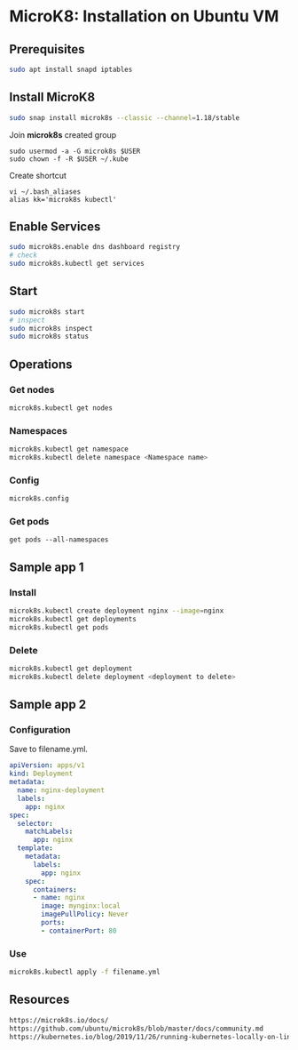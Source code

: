 # MicroK8: Installation on Ubuntu VM
## Prerequisites
```bash
sudo apt install snapd iptables
```
## Install MicroK8
```bash
sudo snap install microk8s --classic --channel=1.18/stable
```
Join **microk8s** created group
```
sudo usermod -a -G microk8s $USER
sudo chown -f -R $USER ~/.kube
```
Create shortcut
```
vi ~/.bash_aliases
alias kk='microk8s kubectl'
```
## Enable Services
```bash
sudo microk8s.enable dns dashboard registry
# check
sudo microk8s.kubectl get services
```
## Start
```bash
sudo microk8s start
# inspect
sudo microk8s inspect
sudo microk8s status
```
## Operations
### Get nodes
```bash
microk8s.kubectl get nodes
```
### Namespaces
```bash
microk8s.kubectl get namespace
microk8s.kubectl delete namespace <Namespace name>
```
### Config
```bash
microk8s.config
```
### Get pods
```
get pods --all-namespaces
```
## Sample app 1
### Install
```bash
microk8s.kubectl create deployment nginx --image=nginx
microk8s.kubectl get deployments
microk8s.kubectl get pods
```
### Delete
```bash
microk8s.kubectl get deployment 
microk8s.kubectl delete deployment <deployment to delete>
```
## Sample app 2
### Configuration
Save to filename.yml.
```yaml
apiVersion: apps/v1
kind: Deployment
metadata:
  name: nginx-deployment
  labels:
    app: nginx
spec:
  selector:
    matchLabels:
      app: nginx
  template:
    metadata:
      labels:
        app: nginx
    spec:
      containers:
      - name: nginx
        image: mynginx:local
        imagePullPolicy: Never
        ports:
        - containerPort: 80
```
### Use
```bash
microk8s.kubectl apply -f filename.yml
```
## Resources
```html
https://microk8s.io/docs/
https://github.com/ubuntu/microk8s/blob/master/docs/community.md
https://kubernetes.io/blog/2019/11/26/running-kubernetes-locally-on-linux-with-microk8s/
```
